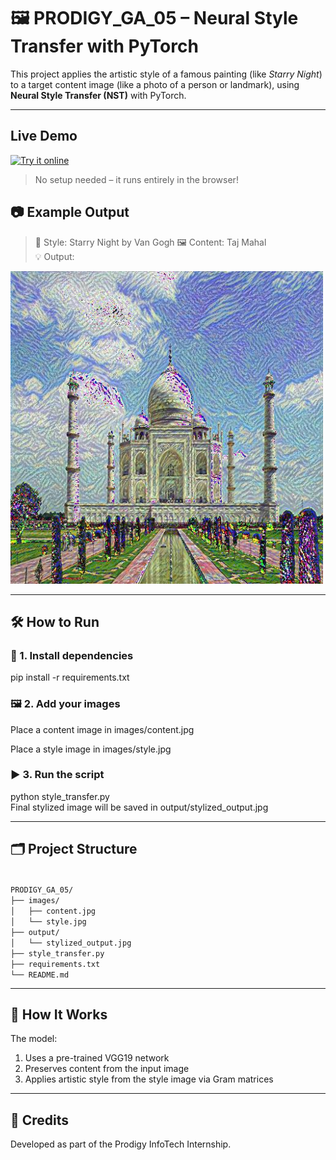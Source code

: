 # 🖼️ PRODIGY_GA_05 – Neural Style Transfer with PyTorch

This project applies the artistic style of a famous painting (like *Starry Night*) to a target content image (like a photo of a person or landmark), using **Neural Style Transfer (NST)** with PyTorch.

---

## Live Demo
[![Try it online](https://static.streamlit.io/badges/streamlit_badge_black_white.svg)](https://your-app-name.streamlit.app) <br>
> No setup needed – it runs entirely in the browser!

## 📷 Example Output

> 🎨 Style: Starry Night by Van Gogh
> 🖼️ Content: Taj Mahal  
> 💡 Output:

<img src="output/stylized_output.jpg" alt="Stylized Output" width="500"/>

---

## 🛠️ How to Run

### 🧾 1. Install dependencies
pip install -r requirements.txt

### 🖼️ 2. Add your images
Place a content image in images/content.jpg

Place a style image in images/style.jpg

### ▶️ 3. Run the script
python style_transfer.py<br>
Final stylized image will be saved in output/stylized_output.jpg

---

## 🗂️ Project Structure
<code>
PRODIGY_GA_05/
├── images/
│   ├── content.jpg
│   └── style.jpg
├── output/
│   └── stylized_output.jpg
├── style_transfer.py
├── requirements.txt
└── README.md
</code>

---

## 🧠 How It Works
The model:
1. Uses a pre-trained VGG19 network<br>
2. Preserves content from the input image<br>
3. Applies artistic style from the style image via Gram matrices<br>

---

## 🚀 Credits
Developed as part of the Prodigy InfoTech Internship.
